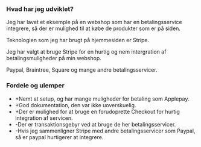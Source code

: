### Hvad har jeg udviklet?
Jeg har lavet et eksemple på en webshop som har en betalingsservice integrere, så der er mulighed til at købe de produkter som er på siden. 

Teknologien som jeg har brugt på hjemmesiden er Stripe. 

Jeg har valgt at bruge Stripe for en hurtig og nem intergration af betalingsmuligheder på min webshop.

Paypal, Braintree, Square og mange andre betalingsservicer. 

### Fordele og ulemper
- +Nemt at setup, og har mange muligheder for betaling som Applepay.
- +God dokumentation, den var ikke uoverskuelig.
- +Der er mulighed for at bruge en forudoprette Checkout for hurtig integration af servicen.
- -Der er transaktionsgebyr ved at bruge de her betalingsservicer.
- -Hvis jeg sammenligner Stripe med andre betalingsservicer som Paypal, så er paypal hurtigerer at integrere.
